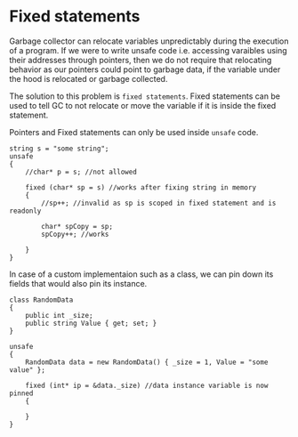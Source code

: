 # Fixed statements

Garbage collector can relocate variables unpredictably during the execution of a program. If we were to write unsafe code i.e. accessing varaibles using their addresses through pointers, then we do not require that relocating behavior as our pointers could point to garbage data, if the variable under the hood is relocated or garbage collected. 

The solution to this problem is `fixed statements`. Fixed statements can be used to tell GC to not relocate or move the variable if it is inside the fixed statement.

Pointers and Fixed statements can only be used inside `unsafe` code. 

```
string s = "some string";
unsafe
{
    //char* p = s; //not allowed

    fixed (char* sp = s) //works after fixing string in memory
    {
        //sp++; //invalid as sp is scoped in fixed statement and is readonly

        char* spCopy = sp;
        spCopy++; //works

    }
}
```

In case of a custom implementaion such as a class, we can pin down its fields that would also pin its instance. 

```
class RandomData
{
    public int _size;
    public string Value { get; set; }
}

unsafe
{
    RandomData data = new RandomData() { _size = 1, Value = "some value" };

    fixed (int* ip = &data._size) //data instance variable is now pinned
    {

    }
}
```
